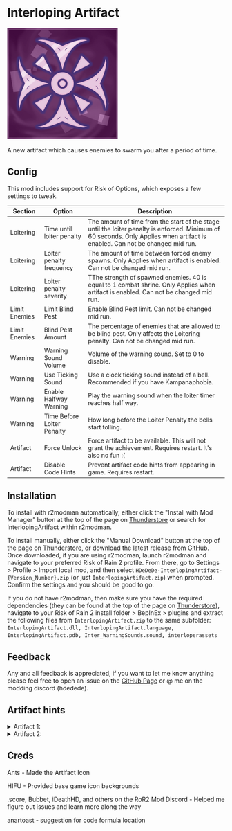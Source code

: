 # Interloping Artifact
![Artifact](https://github.com/HDeDeDe/InterlopingArtifact/blob/main/Resources/icon.png?raw=true)

A new artifact which causes enemies to swarm you after a period of time.

## Config
This mod includes support for Risk of Options, which exposes a few settings to tweak.

| Section       | Option                     | Description                                                                                                                                                                    |
|---------------|----------------------------|--------------------------------------------------------------------------------------------------------------------------------------------------------------------------------|
| Loitering     | Time until loiter penalty  | The amount of time from the start of the stage until the loiter penalty is enforced. Minimum of 60 seconds. Only Applies when artifact is enabled. Can not be changed mid run. |
| Loitering     | Loiter penalty frequency   | The amount of time between forced enemy spawns. Only Applies when artifact is enabled. Can not be changed mid run.                                                             |
| Loitering     | Loiter penalty severity    | TThe strength of spawned enemies. 40 is equal to 1 combat shrine. Only Applies when artifact is enabled. Can not be changed mid run.                                           |
| Limit Enemies | Limit Blind Pest           | Enable Blind Pest limit. Can not be changed mid run.                                                                                                                           |
| Limit Enemies | Blind Pest Amount          | The percentage of enemies that are allowed to be blind pest. Only affects the Loitering penalty. Can not be changed mid run.                                                   |
| Warning       | Warning Sound Volume       | Volume of the warning sound. Set to 0 to disable.                                                                                                                              |
| Warning       | Use Ticking Sound          | Use a clock ticking sound instead of a bell. Recommended if you have Kampanaphobia.                                                                                            |
| Warning       | Enable Halfway Warning     | Play the warning sound when the loiter timer reaches half way.                                                                                                                 |
| Warning       | Time Before Loiter Penalty | How long before the Loiter Penalty the bells start tolling.                                                                                                                    |
| Artifact      | Force Unlock               | Force artifact to be available. This will not grant the achievement. Requires restart. It's also no fun :(                                                                     |
| Artifact      | Disable Code Hints         | Prevent artifact code hints from appearing in game. Requires restart.                                                                                                          |

## Installation
To install with r2modman automatically, either click the "Install with Mod Manager" button at the top of the page on [Thunderstore](https://thunderstore.io/package/HDeDeDe/InterlopingArtifact/) or search for InterlopingArtifact within r2modman.

To install manually, either click the "Manual Download" button at the top of the page on [Thunderstore](https://thunderstore.io/package/HDeDeDe/InterlopingArtifact/), or download the latest release from [GitHub](https://github.com/HDeDeDe/InterlopingArtifact/releases). Once downloaded, if you are using r2modman, launch r2modman and navigate to your preferred Risk of Rain 2 profile. From there, go to Settings > Profile > Import local mod, and then select `HDeDeDe-InterlopingArtifact-{Version_Number}.zip` (or just `InterlopingArtifact.zip`) when prompted. Confirm the settings and you should be good to go.

If you do not have r2modman, then make sure you have the required dependencies (they can be found at the top of the page on [Thunderstore](https://thunderstore.io/package/HDeDeDe/InterlopingArtifact/)), navigate to your Risk of Rain 2 install folder > BepInEx > plugins and extract the following files from `InterlopingArtifact.zip` to the same subfolder: `InterlopingArtifact.dll, InterlopingArtifact.language, InterlopingArtifact.pdb, Inter_WarningSounds.sound, interloperassets`

## Feedback
Any and all feedback is appreciated, if you want to let me know anything please feel free to open an issue on the [GitHub Page](https://github.com/HDeDeDe/InterlopingArtifact) or @ me on the modding discord (hdedede).

## Artifact hints
<details>
<summary>Artifact 1:</summary>
<details>
<summary>Hint 1</summary>
&nbsp;&nbsp;&nbsp;&nbsp;The stars told us the way.
</details>
<details>
<summary>Hint 2</summary>
&nbsp;&nbsp;&nbsp;&nbsp;Before the fall of humanity.
</details>
<details>
<summary>Hint 3</summary>
&nbsp;&nbsp;&nbsp;&nbsp;We could not back away from our fate.
</details>
</details>

<details>
<summary>Artifact 2:</summary>
<details>
<summary>Hint 1</summary>
&nbsp;&nbsp;&nbsp;&nbsp;We reached for the sky.
</details>
<details>
<summary>Hint 2</summary>
&nbsp;&nbsp;&nbsp;&nbsp;The roots followed in pursuit.
</details>
<details>
<summary>Hint 3</summary>
&nbsp;&nbsp;&nbsp;&nbsp;The tree of mycelium led us astray.
</details>
</details>

## Creds

Ants - Made the Artifact Icon

HIFU - Provided base game icon backgrounds

.score, Bubbet, iDeathHD, and others on the RoR2 Mod Discord - Helped me figure out issues and learn more along the way

anartoast - suggestion for code formula location